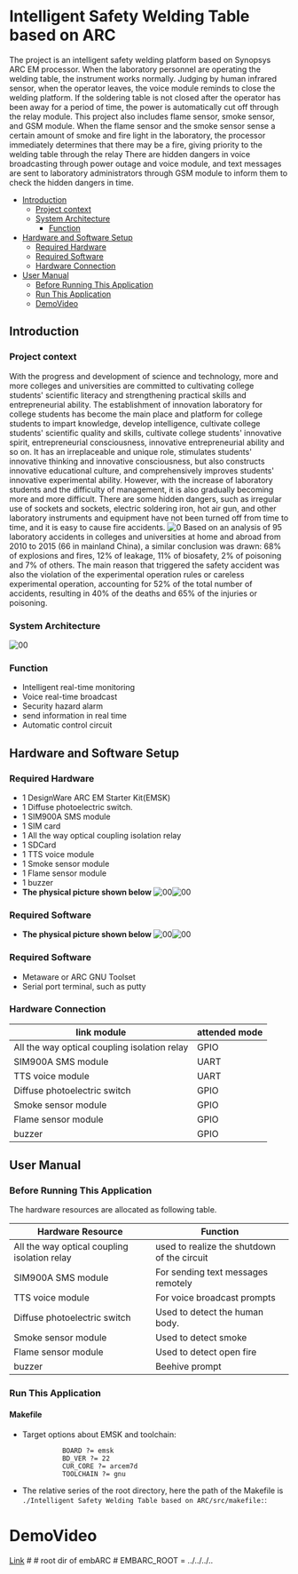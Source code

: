 # Intelligent Safety Welding Table based on ARC
The project is an intelligent safety welding platform based on Synopsys ARC EM processor. When the laboratory personnel are operating the welding table, the instrument works normally. Judging by human infrared sensor, when the operator leaves, the voice module reminds to close the welding platform. If the soldering table is not closed after the operator has been away for a period of time, the power is automatically cut off through the relay module. This project also includes flame sensor, smoke sensor, and GSM module. When the flame sensor and the smoke sensor sense a certain amount of smoke and fire light in the laboratory, the processor immediately determines that there may be a fire, giving priority to the welding table through the relay There are hidden dangers in voice broadcasting through power outage and voice module, and text messages are sent to laboratory administrators through GSM module to inform them to check the hidden dangers in time.
* [Introduction](#introduction)
	* [Project context](#project-context)
	* [System Architecture](#system-architecture)
        * [Function](#function)
* [Hardware and Software Setup](#hardware-and-software-setup)
	* [Required Hardware](#required-hardware)
	* [Required Software](#required-software)
	* [Hardware Connection](#hardware-connection)
* [User Manual](#user-manual)
	* [Before Running This Application](#before-running-this-application)
	* [Run This Application](#run-this-application)
	* [DemoVideo](#demovideo)
## Introduction
### Project context
With the progress and development of science and technology, more and more colleges and universities are committed to cultivating college students' scientific literacy and strengthening practical skills and entrepreneurial ability. The establishment of innovation laboratory for college students has become the main place and platform for college students to impart knowledge, develop intelligence, cultivate college students' scientific quality and skills, cultivate college students' innovative spirit, entrepreneurial consciousness, innovative entrepreneurial ability and so on. It has an irreplaceable and unique role, stimulates students' innovative thinking and innovative consciousness, but also constructs innovative educational culture, and comprehensively improves students' innovative experimental ability. However, with the increase of laboratory students and the difficulty of management, it is also gradually becoming more and more difficult. There are some hidden dangers, such as irregular use of sockets and sockets, electric soldering iron, hot air gun, and other laboratory instruments and equipment have not been turned off from time to time, and it is easy to cause fire accidents.
![0](https://github.com/pfli07/Intelligent-protection-system-for-forgotten-children-in-vehicle/blob/master/screenshots/Project%20context.png)
Based on an analysis of 95 laboratory accidents in colleges and universities at home and abroad from 2010 to 2015 (66 in mainland China), a similar conclusion was drawn: 68% of explosions and fires, 12% of leakage, 11% of biosafety, 2% of poisoning and 7% of others. The main reason that triggered the safety accident was also the violation of the experimental operation rules or careless experimental operation, accounting for 52% of the total number of accidents, resulting in 40% of the deaths and 65% of the injuries or poisoning.
### System Architecture
![00](https://github.com/pfli07/Intelligent-protection-system-for-forgotten-children-in-vehicle/blob/master/screenshots/yingwen.png)
### Function
  * Intelligent real-time monitoring
  * Voice real-time broadcast
  * Security hazard alarm
  * send information in real time
  * Automatic control circuit
  ## Hardware and Software Setup
### Required Hardware
* 1 DesignWare ARC EM Starter Kit(EMSK)
* 1 Diffuse photoelectric switch.
* 1 SIM900A SMS module
* 1 SIM card
* 1 All the way optical coupling isolation relay
* 1 SDCard
* 1 TTS voice module
* 1 Smoke sensor module
* 1 Flame sensor module
* 1 buzzer
* **The physical picture shown below**
![00](https://github.com/pfli07/Intelligent-protection-system-for-forgotten-children-in-vehicle/blob/master/screenshots/waiguan.jpg)![00](https://github.com/pfli07/Intelligent-protection-system-for-forgotten-children-in-vehicle/blob/master/screenshots/neibu.jpg)
### Required Software
* **The physical picture shown below**
![00](https://github.com/pfli07/Intelligent-protection-system-for-forgotten-children-in-vehicle/blob/master/screenshots/waiguan.jpg)![00](https://github.com/pfli07/Intelligent-protection-system-for-forgotten-children-in-vehicle/blob/master/screenshots/neibu.jpg)
### Required Software
* Metaware or ARC GNU Toolset
* Serial port terminal, such as putty
### Hardware Connection
|         link module                               |         attended mode            |   
| --------------------------------------------------|----------------------------------|
|   All the way optical coupling isolation relay    |                GPIO              |
|             SIM900A SMS module                    |                UART              |
|              TTS voice module                     |                UART              |
|          Diffuse photoelectric switch             |                GPIO              |
|             Smoke sensor module                   |                GPIO              |
|             Flame sensor module                   |                GPIO              |
|                   buzzer                          |                GPIO              |
## User Manual
### Before Running This Application
The hardware resources are allocated as following table.

|          Hardware Resource                 |                          Function                           |   
| -------------------------------------------| ------------------------------------------------------------|
|All the way optical coupling isolation relay|    used to realize the shutdown of the circuit              |
|            SIM900A SMS module              |   For sending text messages remotely                        |
|             TTS voice module               |           For voice broadcast prompts                       |
|        Diffuse photoelectric switch        |            Used to detect the human body.                   |
|            Smoke sensor module             |             Used to detect smoke                            |
|            Flame sensor module             |              Used to detect open fire                       |
|                  buzzer                    |                   Beehive prompt                            |
### Run This Application


#### Makefile
- Target options about EMSK and toolchain:

                BOARD ?= emsk
                BD_VER ?= 22
                CUR_CORE ?= arcem7d
                TOOLCHAIN ?= gnu
                
- The relative series of the root directory, here the path of the Makefile is<br/> 
`./Intelligent Safety Welding Table based on ARC/src/makefile:`:
# DemoVideo
[Link](http://v.youku.com/v_show/id_XMzYyNjcwOTY4OA==.html?spm=a2hzp.8244740.0.0)
                #
                # root dir of embARC
                #
                EMBARC_ROOT = ../../../..
                
